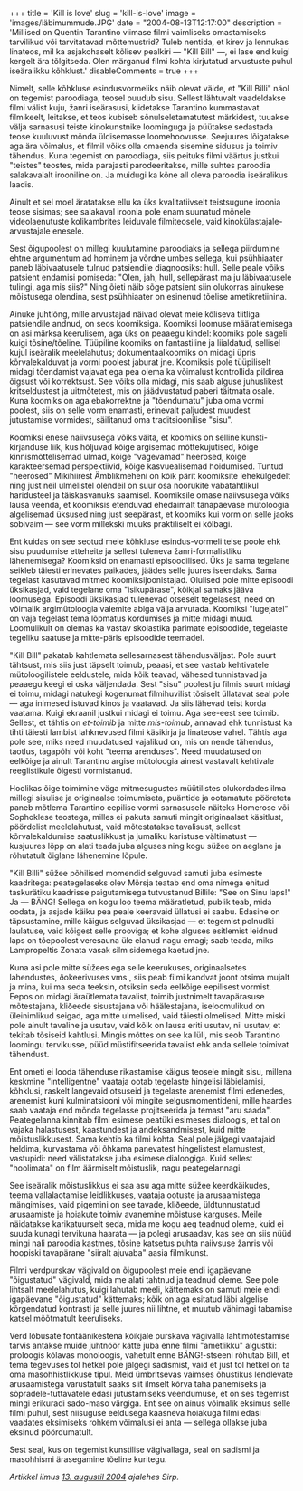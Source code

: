 +++
title = 'Kill is love'
slug = 'kill-is-love'
image = 'images/läbimummude.JPG'
date = "2004-08-13T12:17:00"
description = 'Millised on Quentin Tarantino viimase filmi vaimliseks omastamiseks tarvilikud või tarvitatavad mõttemustrid? Tuleb nentida, et kirev ja lennukas linateos, mil ka asjakohaselt kõlisev pealkiri — "Kill Bill" —, ei lase end kuigi kergelt ära tõlgitseda. Olen märganud filmi kohta kirjutatud arvustuste puhul iseäralikku kõhklust.'
disableComments = true
+++

Nimelt, selle kõhkluse esindusvormeliks näib olevat väide, et "Kill Billi" näol on tegemist paroodiaga, teosel puudub sisu. Sellest lähtuvalt vaadeldakse filmi välist kuju, žanri iseärasusi, kiidetakse Tarantino kummastavat filmikeelt, leitakse, et teos kubiseb sõnulseletamatutest märkidest, tuuakse välja sarnasusi teiste kinokunstnike loominguga ja püütakse sedastada teose kuuluvust mõnda üldisemasse loomehoovusse. Seejuures lõigatakse aga ära võimalus, et filmil võiks olla omaenda sisemine sidusus ja toimiv tähendus. Kuna tegemist on paroodiaga, siis peituks filmi väärtus justkui "teistes" teostes, mida parajasti parodeeritakse, mille suhtes paroodia salakavalalt irooniline on. Ja muidugi ka kõne all oleva paroodia iseäralikus laadis.

Ainult et sel moel äratatakse ellu ka üks kvalitatiivselt teistsugune iroonia teose sisimas; see salakaval iroonia pole enam suunatud mõnele videolaenutuste kolikambrites leiduvale filmiteosele, vaid kinokülastajale-arvustajale enesele.

Sest õigupoolest on millegi kuulutamine paroodiaks ja sellega piirdumine ehtne argumentum ad hominem ja võrdne umbes sellega, kui psühhiaater paneb läbivaatusele tulnud patsiendile diagnoosiks: hull. Selle peale võiks patsient endamisi pomiseda: "Olen, jah, hull, sellepärast ma ju läbivaatusele tulingi, aga mis siis?" Ning õieti näib sõge patsient siin olukorras ainukese mõistusega olendina, sest psühhiaater on esinenud tõelise ametikretiinina.

Ainuke juhtlõng, mille arvustajad näivad olevat meie kõliseva tiitliga patsiendile andnud, on seos koomiksiga. Koomiksi loomuse määratlemisega on asi märksa keerulisem, aga üks on peaaegu kindel: koomiks pole sageli kuigi tõsine/tõeline. Tüüpiline koomiks on fantastiline ja liialdatud, sellisel kujul iseäralik meelelahutus; dokumentaalkoomiks on midagi üpris kõrvalekalduvat ja vormi poolest jaburat jne. Koomiksis pole tüüpiliselt midagi tõendamist vajavat ega pea olema ka võimalust kontrollida pildirea õigsust või korrektsust. See võiks olla midagi, mis saab alguse juhuslikest kritseldustest ja uitmõtetest, mis on jäädvustatud paberi täitmata osale. Kuna koomiks on aga ebakorrektne ja "tõendumatu" juba oma vormi poolest, siis on selle vorm enamasti, erinevalt paljudest muudest jutustamise vormidest, säilitanud oma traditsioonilise "sisu".

Koomiksi enese naiivsusega võiks väita, et koomiks on selline kunsti-kirjanduse liik, kus hõljuvad kõige argisemad mõttekujutised, kõige kinnismõttelisemad ulmad, kõige "vägevamad" heerosed, kõige karakteersemad perspektiivid, kõige kasvuealisemad hoidumised. Tuntud "heerosed" Mikihiirest Ämblikmeheni on kõik pärit koomiksite lehekülgedelt ning just neil ulmelistel olendeil on suur osa noorukite vabatahtlikul haridusteel ja täiskasvanuks saamisel. Koomiksile omase naiivsusega võiks lausa veenda, et koomiksis etenduvad ehedaimalt tänapäevase mütoloogia algelisemad üksused ning just seepärast, et koomiks kui vorm on selle jaoks sobivaim — see vorm millekski muuks praktiliselt ei kõlbagi.

Ent kuidas on see seotud meie kõhkluse esindus-vormeli teise poole ehk sisu puudumise etteheite ja sellest tuleneva žanri-formalistliku lähenemisega? Koomiksid on enamasti episoodilised. Üks ja sama tegelane seikleb täiesti erinevates paikades, jäädes selle juures iseendaks. Sama tegelast kasutavad mitmed koomiksijoonistajad. Olulised pole mitte episoodi üksikasjad, vaid tegelane oma "isikupärase", kõikjal samaks jääva loomusega. Episoodi üksikasjad tulenevad otseselt tegelasest, need on võimalik argimütoloogia valemite abiga välja arvutada. Koomiksi "lugejatel" on vaja tegelast tema lõpmatus kordumises ja mitte midagi muud. Loomulikult on olemas ka vastav skolastika parimate episoodide, tegelaste tegeliku saatuse ja mitte-päris episoodide teemadel.

"Kill Bill" pakatab kahtlemata sellesarnasest tähendusväljast. Pole suurt tähtsust, mis siis just täpselt toimub, peaasi, et see vastab kehtivatele mütoloogilistele eeldustele, mida kõik teavad, vähesed tunnistavad ja peaaegu keegi ei oska väljendada. Sest "sisu" poolest ju filmis suurt midagi ei toimu, midagi natukegi kogenumat filmihuvilist tõsiselt üllatavat seal pole — aga inimesed istuvad kinos ja vaatavad. Ja siis lähevad teist korda vaatama. Kuigi ekraanil justkui midagi ei toimu. Aga see-eest see toimib. Sellest, et tähtis on _et-toimib_ ja mitte _mis-toimub_, annavad ehk tunnistust ka tihti täiesti lambist lahknevused filmi käsikirja ja linateose vahel. Tähtis aga pole see, miks need muudatused vajalikud on, mis on nende tähendus, taotlus, tagapõhi või koht "teema arenduses". Need muudatused on eelkõige ja ainult Tarantino argise mütoloogia ainest vastavalt kehtivale reeglistikule õigesti vormistanud.

Hoolikas õige toimimine väga mitmesugustes müütilistes olukordades ilma millegi sisulise ja originaalse toimumiseta, puäntide ja ootamatute pööreteta paneb mõtlema Tarantino eepilise vormi sarnasusele näiteks Homerose või Sophoklese teostega, milles ei pakuta samuti mingit originaalset käsitlust, pöördelist meelelahutust, vaid mõtestatakse tavalisust, sellest kõrvalekaldumise saatuslikkust ja jumaliku karistuse vältimatust — kusjuures lõpp on alati teada juba alguses ning kogu süžee on aeglane ja rõhutatult õiglane lähenemine lõpule.

"Kill Billi" süžee põhilised momendid selguvad samuti juba esimeste kaadritega: peategelaseks olev Mõrsja teatab end oma nimega ehitud taskurätiku kaadrisse paigutamisega tutvustanud Billile: "See on Sinu laps!" Ja — BÄNG! Sellega on kogu loo teema määratletud, publik teab, mida oodata, ja asjade käiku pea peale keeravaid üllatusi ei saabu. Edasine on täpsustamine, mille käigus selguvad üksikasjad — et tegemist polnudki laulatuse, vaid kõigest selle prooviga; et kohe alguses esitlemist leidnud laps on tõepoolest veresauna üle elanud nagu emagi; saab teada, miks Lampropeltis Zonata vasak silm sidemega kaetud jne.

Kuna asi pole mitte süžees ega selle keerukuses, originaalsetes lahendustes, ðokeerivuses vms., siis peab filmi kandvat joont otsima mujalt ja mina, kui ma seda teeksin, otsiksin seda eelkõige eepilisest vormist. Eepos on midagi äraütlemata tavalist, toimib justnimelt tavapärasuse mõtestajana, kliðeede sisustajana või häälestajana, iseloomulikud on üleinimlikud seigad, aga mitte ulmelised, vaid täiesti olmelised. Mitte miski pole ainult tavaline ja usutav, vaid kõik on lausa eriti usutav, nii usutav, et tekitab tõsiseid kahtlusi. Mingis mõttes on see ka lüli, mis seob Tarantino loomingu tervikusse, püüd müstifitseerida tavalist ehk anda sellele toimivat tähendust.

Ent ometi ei looda tähenduse rikastamise käigus teosele mingit sisu, millena keskmine "intelligentne" vaataja ootab tegelaste hingelisi läbielamisi, kõhklusi, raskelt langevaid otsuseid ja tegelaste arenemist filmi edenedes, arenemist kuni kulminatsiooni või mingite selgusmomentideni, mille haardes saab vaataja end mõnda tegelasse projitseerida ja temast "aru saada". Peategelanna kinnitab filmi esimese peatüki esimeses dialoogis, et tal on vajaka halastusest, kaastundest ja andeksandmisest, kuid mitte mõistuslikkusest. Sama kehtib ka filmi kohta. Seal pole jälgegi vaatajaid heldima, kurvastama või õhkama panevatest hingelistest elamustest, vastupidi: need välistatakse juba esimese dialoogiga. Kuid sellest "hoolimata" on film äärmiselt mõistuslik, nagu peategelannagi.

See iseäralik mõistuslikkus ei saa asu aga mitte süžee keerdkäikudes, teema vallalaotamise leidlikkuses, vaataja ootuste ja arusaamistega mängimises, vaid pigemini on see tavade, kliðeede, üldtunnustatud arusaamiste ja hoiakute toimiv avanemine mõistuse karguses. Meile näidatakse karikatuurselt seda, mida me kogu aeg teadnud oleme, kuid ei suuda kunagi tervikuna haarata — ja polegi arusaadav, kas see on siis nüüd mingi nali paroodia kastmes, tõsine katsetus puhta naiivsuse žanris või hoopiski tavapärane "siiralt ajuvaba" aasia filmikunst.

Filmi verdpurskav vägivald on õigupoolest meie endi igapäevane "õigustatud" vägivald, mida me alati tahtnud ja teadnud oleme. See pole lihtsalt meelelahutus, kuigi lahutab meeli, kättemaks on samuti meie endi igapäevane "õigustatud" kättemaks; kõik on aga esitatud läbi algelise kõrgendatud kontrasti ja selle juures nii lihtne, et muutub vähimagi tabamise katsel mõõtmatult keeruliseks.

Verd lõbusate fontäänikestena kõikjale purskava vägivalla lahtimõtestamise tarvis antakse muide juhtnöör kätte juba enne filmi "ametlikku" algustki: proloogis kõlavas monoloogis, vahetult enne BÄNG!-stseeni rõhutab Bill, et tema tegevuses tol hetkel pole jälgegi sadismist, vaid et just tol hetkel on ta oma masohhistlikkuse tipul. Meid ümbritsevas vaimses õhustikus lendlevate arusaamistega varustatult saaks siit ilmselt kõrva taha panemiseks ja sõpradele-tuttavatele edasi jutustamiseks veendumuse, et on ses tegemist mingi erikuradi sado-maso värgiga. Ent see on ainus võimalik eksimus selle filmi puhul, sest niisuguse eeldusega kaasneva hoiakuga filmi edasi vaadates eksimiseks rohkem võimalusi ei anta — sellega ollakse juba eksinud pöördumatult.

Sest seal, kus on tegemist kunstilise vägivallaga, seal on sadismi ja masohhismi ärasegamine tõeline kuritegu.

_Artikkel ilmus [13. augustil 2004](https://www.sirp.ee/s1-artiklid/film/kill-is-love/) ajalehes Sirp._
